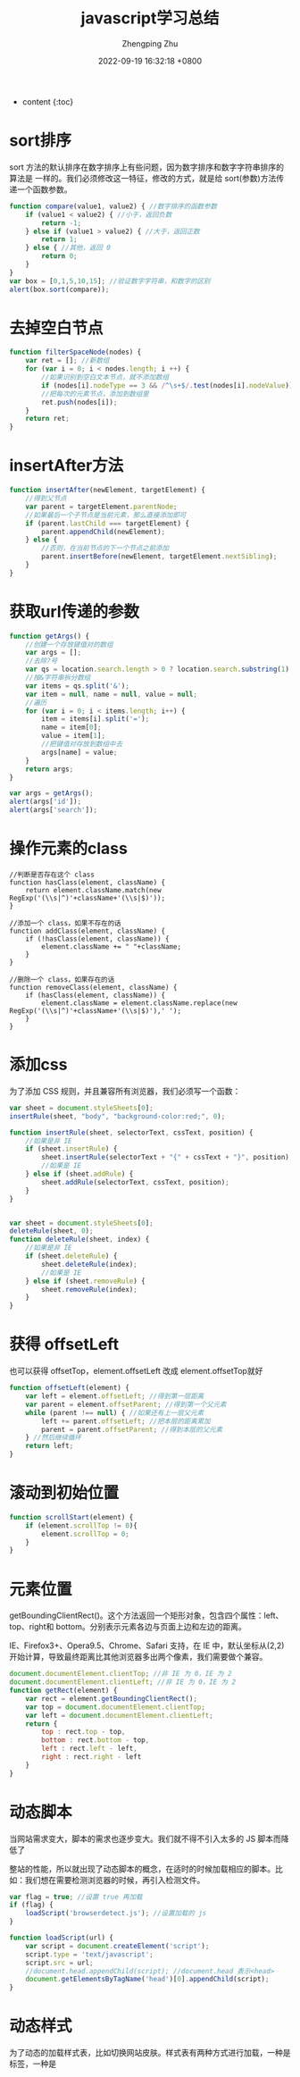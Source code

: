 ﻿---
layout: post
title:  "javascript学习总结"
date:   2022-09-19 16:32:18 +0800
categories: javascript
tags: string
author: Zhengping Zhu
---

* content
{:toc}

# sort排序

sort 方法的默认排序在数字排序上有些问题，因为数字排序和数字字符串排序的算法是
一样的。我们必须修改这一特征，修改的方式，就是给 sort(参数)方法传递一个函数参数。

```js
function compare(value1, value2) { //数字排序的函数参数
	if (value1 < value2) { //小于，返回负数
		return -1;
	} else if (value1 > value2) { //大于，返回正数
		return 1;
	} else { //其他，返回 0
		return 0;
	}
}
var box = [0,1,5,10,15]; //验证数字字符串，和数字的区别
alert(box.sort(compare));
```
















# 去掉空白节点

```js
function filterSpaceNode(nodes) {
	var ret = []; //新数组
	for (var i = 0; i < nodes.length; i ++) {
		//如果识别到空白文本节点，就不添加数组
		if (nodes[i].nodeType == 3 && /^\s+$/.test(nodes[i].nodeValue)) continue;
		//把每次的元素节点，添加到数组里
		ret.push(nodes[i]);
	}
	return ret;
}
```

# insertAfter方法

```js
function insertAfter(newElement, targetElement) {
	//得到父节点
	var parent = targetElement.parentNode;
	//如果最后一个子节点是当前元素，那么直接添加即可
	if (parent.lastChild === targetElement) {
		parent.appendChild(newElement);
	} else {
		//否则，在当前节点的下一个节点之前添加
		parent.insertBefore(newElement, targetElement.nextSibling);
	}
}
```

# 获取url传递的参数

```js
function getArgs() {
	//创建一个存放键值对的数组
	var args = [];
	//去除?号
	var qs = location.search.length > 0 ? location.search.substring(1) : '';
	//按&字符串拆分数组
	var items = qs.split('&');
	var item = null, name = null, value = null;
	//遍历
	for (var i = 0; i < items.length; i++) {
		item = items[i].split('=');
		name = item[0];
		value = item[1];
		//把键值对存放到数组中去
		args[name] = value;
	}
	return args;
}

var args = getArgs();
alert(args['id']);
alert(args['search']);
```

# 操作元素的class

```
//判断是否存在这个 class
function hasClass(element, className) {
	return element.className.match(new RegExp('(\\s|^)'+className+'(\\s|$)'));
}

//添加一个 class，如果不存在的话
function addClass(element, className) {
	if (!hasClass(element, className)) {
		element.className += " "+className;
	}
}

//删除一个 class，如果存在的话
function removeClass(element, className) {
	if (hasClass(element, className)) {
		element.className = element.className.replace(new RegExp('(\\s|^)'+className+'(\\s|$)'),' ');
	}
}
```

# 添加css

为了添加 CSS 规则，并且兼容所有浏览器，我们必须写一个函数：

```js
var sheet = document.styleSheets[0];
insertRule(sheet, "body", "background-color:red;", 0);

function insertRule(sheet, selectorText, cssText, position) {
	//如果是非 IE
	if (sheet.insertRule) {
		sheet.insertRule(selectorText + "{" + cssText + "}", position);
		//如果是 IE
	} else if (sheet.addRule) {
		sheet.addRule(selectorText, cssText, position);
	}
}


var sheet = document.styleSheets[0];
deleteRule(sheet, 0);
function deleteRule(sheet, index) {
	//如果是非 IE
	if (sheet.deleteRule) {
		sheet.deleteRule(index);
		//如果是 IE
	} else if (sheet.removeRule) {
		sheet.removeRule(index);
	}
}
```

# 获得 offsetLeft

也可以获得 offsetTop，element.offsetLeft 改成 element.offsetTop就好

```js
function offsetLeft(element) {
	var left = element.offsetLeft; //得到第一层距离
	var parent = element.offsetParent; //得到第一个父元素
	while (parent !== null) { //如果还有上一层父元素
		left += parent.offsetLeft; //把本层的距离累加
		parent = parent.offsetParent; //得到本层的父元素
	} //然后继续循环
	return left;
}
```

# 滚动到初始位置

```js
function scrollStart(element) {
	if (element.scrollTop != 0){ 
		element.scrollTop = 0;
	}
}
```

# 元素位置

getBoundingClientRect()。这个方法返回一个矩形对象，包含四个属性：left、top、right和 bottom。分别表示元素各边与页面上边和左边的距离。

IE、Firefox3+、Opera9.5、Chrome、Safari 支持，在 IE 中，默认坐标从(2,2)开始计算，导致最终距离比其他浏览器多出两个像素，我们需要做个兼容。

```js
document.documentElement.clientTop; //非 IE 为 0，IE 为 2
document.documentElement.clientLeft; //非 IE 为 0，IE 为 2
function getRect(element) {
	var rect = element.getBoundingClientRect();
	var top = document.documentElement.clientTop;
	var left = document.documentElement.clientLeft;
	return {
		top : rect.top - top,
		bottom : rect.bottom - top,
		left : rect.left - left,
		right : rect.right - left
	}
}
```

# 动态脚本

当网站需求变大，脚本的需求也逐步变大。我们就不得不引入太多的 JS 脚本而降低了

整站的性能，所以就出现了动态脚本的概念，在适时的时候加载相应的脚本。比如：我们想在需要检测浏览器的时候，再引入检测文件。

```js
var flag = true; //设置 true 再加载
if (flag) {
	loadScript('browserdetect.js'); //设置加载的 js
}

function loadScript(url) {
	var script = document.createElement('script');
	script.type = 'text/javascript';
	script.src = url;
	//document.head.appendChild(script); //document.head 表示<head>
	document.getElementsByTagName('head')[0].appendChild(script);
}
```

# 动态样式

为了动态的加载样式表，比如切换网站皮肤。样式表有两种方式进行加载，一种是<link>标签，一种是<style>标签。

```js
var flag = true;
if (flag) {
	loadStyles('basic.css');
}

function loadStyles(url) {
	var link = document.createElement('link');
	link.rel = 'stylesheet';
	link.type = 'text/css';
	link.href = url;
	document.getElementsByTagName('head')[0].appendChild(link);
}
```

# 事件对象

```js
function getTarget(evt) {
	var e = evt || window.event;
	return e.target || e.srcElement; //兼容得到事件目标 DOM 对象
}
```

#阻止冒泡

```
function stopPro(evt) {
	var e = evt || window.event;
	window.event ? e.cancelBubble = true : e.stopPropagation();
}
```

# 绑定事件

```js

function addEvent(obj, type, fn) { //添加事件兼容
	if (obj.addEventListener) {
		obj.addEventListener(type, fn);
	} else if (obj.attachEvent) {
		obj.attachEvent('on' + type, fn);
	}
}

function removeEvent(obj, type, fn) { //移除事件兼容
	if (obj.removeEventListener) {
		obj.removeEventListener(type, fn);
	} else if (obj.detachEvent) {
		obj.detachEvent('on' + type, fn);
	}
}


```